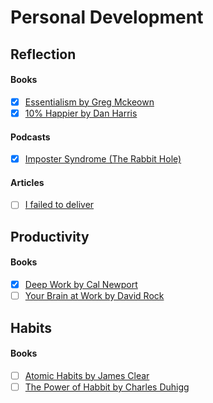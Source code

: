 # Personal Development

## Reflection

#### Books

- [x] [Essentialism by Greg Mckeown](https://gregmckeown.com/book/)
- [x] [10% Happier by Dan Harris](https://www.tenpercent.com/dan-harris-books)

#### Podcasts

- [x] [Imposter Syndrome (The Rabbit Hole)](https://open.spotify.com/episode/3qudREwh7bGYo3l1hY5TXH?si=8f0GwYFnQryddZnkrI9K2A)

#### Articles

- [ ] [I failed to deliver](https://medium.com/@galstar/i-failed-to-deliver-f9c0385a6a4)

## Productivity

#### Books

- [x] [Deep Work by Cal Newport](http://www.calnewport.com/books/deep-work/)
- [ ] [Your Brain at Work by David Rock](https://www.harpercollins.com/9780061771293/your-brain-at-work/)

## Habits

#### Books

- [ ] [Atomic Habits by James Clear](https://jamesclear.com/atomic-habits)
- [ ] [The Power of Habbit by Charles Duhigg](https://charlesduhigg.com/the-power-of-habit/)
